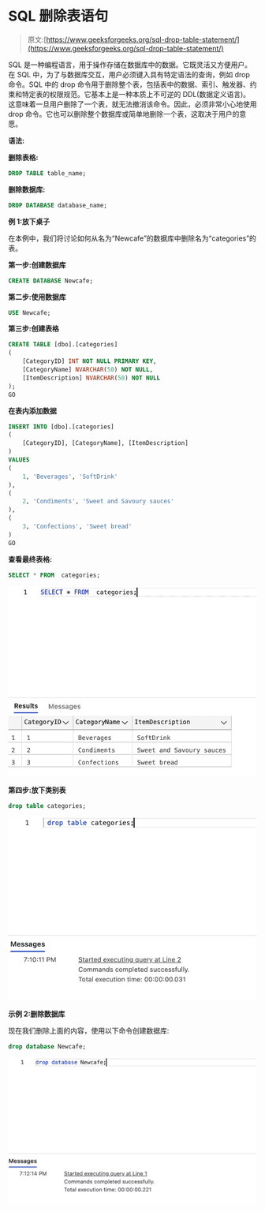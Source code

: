 # SQL 删除表语句

> 原文:[https://www.geeksforgeeks.org/sql-drop-table-statement/](https://www.geeksforgeeks.org/sql-drop-table-statement/)

SQL 是一种编程语言，用于操作存储在数据库中的数据。它既灵活又方便用户。在 SQL 中，为了与数据库交互，用户必须键入具有特定语法的查询，例如 drop 命令。SQL 中的 drop 命令用于删除整个表，包括表中的数据、索引、触发器、约束和特定表的权限规范。它基本上是一种本质上不可逆的 DDL(数据定义语言)。这意味着一旦用户删除了一个表，就无法撤消该命令。因此，必须非常小心地使用 drop 命令。它也可以删除整个数据库或简单地删除一个表，这取决于用户的意愿。

**语法:**

**删除表格:**

```sql
DROP TABLE table_name;
```

**删除数据库:**

```sql
DROP DATABASE database_name;
```

**例 1:放下桌子**

在本例中，我们将讨论如何从名为“Newcafe”的数据库中删除名为“categories”的表。

**第一步:创建数据库**

```sql
CREATE DATABASE Newcafe;
```

**第二步:使用数据库**

```sql
USE Newcafe;
```

**第三步:创建表格**

```sql
CREATE TABLE [dbo].[categories]
(
    [CategoryID] INT NOT NULL PRIMARY KEY, 
    [CategoryName] NVARCHAR(50) NOT NULL,
    [ItemDescription] NVARCHAR(50) NOT NULL
);
GO
```

**在表内添加数据**

```sql
INSERT INTO [dbo].[categories]
( 
    [CategoryID], [CategoryName], [ItemDescription]
)
VALUES
( 
    1, 'Beverages', 'SoftDrink'
),
( 
    2, 'Condiments', 'Sweet and Savoury sauces'
), 
( 
    3, 'Confections', 'Sweet bread'
)
GO
```

**查看最终表格:**

```sql
SELECT * FROM  categories;
```

![](img/5d863294b4854569c198d8adbeab3dc6.png)

**第四步:放下类别表**

```sql
drop table categories;
```

![](img/f88d6ff0141f7baf4fe79c9f7891b4bf.png)

**示例 2:删除数据库**

现在我们删除上面的内容，使用以下命令创建数据库:

```sql
drop database Newcafe;
```

![](img/b1119922e1ced12ce6b4a941f9d31fab.png)